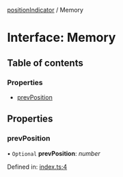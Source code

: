 [positionIndicator](../README.md) / Memory

# Interface: Memory

## Table of contents

### Properties

- [prevPosition](memory.md#prevposition)

## Properties

### prevPosition

• `Optional` **prevPosition**: *number*

Defined in: [index.ts:4](https://github.com/kunukn/position-indicator/blob/451d124/src/index.ts#L4)
